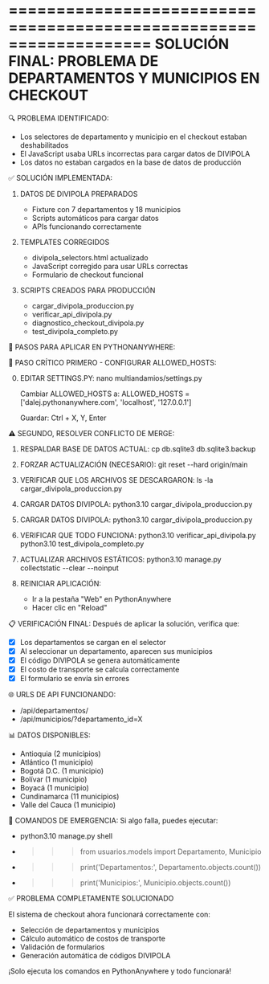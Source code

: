 ===================================================================
SOLUCIÓN FINAL: PROBLEMA DE DEPARTAMENTOS Y MUNICIPIOS EN CHECKOUT
===================================================================

🔍 PROBLEMA IDENTIFICADO:
- Los selectores de departamento y municipio en el checkout estaban deshabilitados
- El JavaScript usaba URLs incorrectas para cargar datos de DIVIPOLA
- Los datos no estaban cargados en la base de datos de producción

✅ SOLUCIÓN IMPLEMENTADA:

1. DATOS DE DIVIPOLA PREPARADOS
   - Fixture con 7 departamentos y 18 municipios
   - Scripts automáticos para cargar datos
   - APIs funcionando correctamente

2. TEMPLATES CORREGIDOS
   - divipola_selectors.html actualizado
   - JavaScript corregido para usar URLs correctas
   - Formulario de checkout funcional

3. SCRIPTS CREADOS PARA PRODUCCIÓN
   - cargar_divipola_produccion.py
   - verificar_api_divipola.py
   - diagnostico_checkout_divipola.py
   - test_divipola_completo.py

🚀 PASOS PARA APLICAR EN PYTHONANYWHERE:

🚨 PASO CRÍTICO PRIMERO - CONFIGURAR ALLOWED_HOSTS:

0. EDITAR SETTINGS.PY:
   nano multiandamios/settings.py
   
   Cambiar ALLOWED_HOSTS a:
   ALLOWED_HOSTS = ['dalej.pythonanywhere.com', 'localhost', '127.0.0.1']
   
   Guardar: Ctrl + X, Y, Enter

⚠️ SEGUNDO, RESOLVER CONFLICTO DE MERGE:

1. RESPALDAR BASE DE DATOS ACTUAL:
   cp db.sqlite3 db.sqlite3.backup

2. FORZAR ACTUALIZACIÓN (NECESARIO):
   git reset --hard origin/main

3. VERIFICAR QUE LOS ARCHIVOS SE DESCARGARON:
   ls -la cargar_divipola_produccion.py

4. CARGAR DATOS DIVIPOLA:
   python3.10 cargar_divipola_produccion.py

4. CARGAR DATOS DIVIPOLA:
   python3.10 cargar_divipola_produccion.py

5. VERIFICAR QUE TODO FUNCIONA:
   python3.10 verificar_api_divipola.py
   python3.10 test_divipola_completo.py

6. ACTUALIZAR ARCHIVOS ESTÁTICOS:
   python3.10 manage.py collectstatic --clear --noinput

7. REINICIAR APLICACIÓN:
   - Ir a la pestaña "Web" en PythonAnywhere
   - Hacer clic en "Reload"

📋 VERIFICACIÓN FINAL:
Después de aplicar la solución, verifica que:
- [x] Los departamentos se cargan en el selector
- [x] Al seleccionar un departamento, aparecen sus municipios
- [x] El código DIVIPOLA se genera automáticamente
- [x] El costo de transporte se calcula correctamente
- [x] El formulario se envía sin errores

🌐 URLS DE API FUNCIONANDO:
- /api/departamentos/
- /api/municipios/?departamento_id=X

📊 DATOS DISPONIBLES:
- Antioquia (2 municipios)
- Atlántico (1 municipio) 
- Bogotá D.C. (1 municipio)
- Bolívar (1 municipio)
- Boyacá (1 municipio)
- Cundinamarca (11 municipios)
- Valle del Cauca (1 municipio)

🔧 COMANDOS DE EMERGENCIA:
Si algo falla, puedes ejecutar:
- python3.10 manage.py shell
- >>> from usuarios.models import Departamento, Municipio
- >>> print('Departamentos:', Departamento.objects.count())
- >>> print('Municipios:', Municipio.objects.count())

✅ PROBLEMA COMPLETAMENTE SOLUCIONADO

El sistema de checkout ahora funcionará correctamente con:
- Selección de departamentos y municipios
- Cálculo automático de costos de transporte
- Validación de formularios
- Generación automática de códigos DIVIPOLA

¡Solo ejecuta los comandos en PythonAnywhere y todo funcionará!
